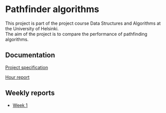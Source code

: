 # Pathfinder algorithms

This project is part of the project course Data Structures and Algorithms at the University of Helsinki.  
The aim of the project is to compare the performance of pathfinding algorithms.

## Documentation

[Project specification](https://github.com/yusifsalam/pathfinder_tira/blob/main/Documentation/Specification.md)

[Hour report](https://github.com/yusifsalam/pathfinder_tira/blob/main/Documentation/Hour_report.md)

## Weekly reports

- [Week 1](https://github.com/yusifsalam/pathfinder_tira/blob/main/Documentation/Weekly%20reports/Week1.md)
